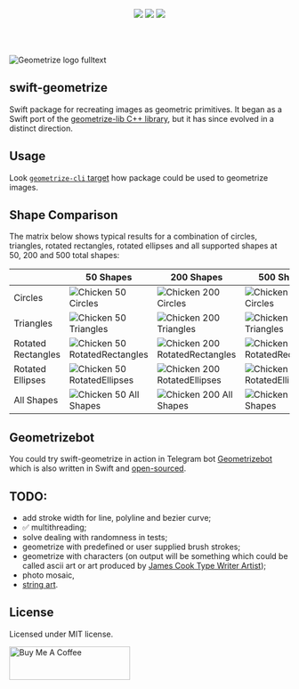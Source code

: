 <p align="center" style="padding-bottom:50px;">
<a href="https://developer.apple.com/swift"><img src="https://img.shields.io/badge/Swift-5.x-orange.svg?style=flat"/></a> 
<a href="https://github.com/apple/swift-package-manager"><img src="https://img.shields.io/badge/SPM-compatible-brightgreen.svg"/></a> 
<a href="https://github.com/valeriyvan/swift-geometrize"><img src="https://img.shields.io/badge/Platforms-macOS%20%7C%20iOS%20%7C%20Linux-lightgrey"/></a> 
</p>

![Geometrize logo fulltext](https://github.com/valeriyvan/swift-geometrize/assets/1630974/57fec4a6-39f0-41c2-9220-0838b3a0f2c3)

## swift-geometrize

Swift package for recreating images as geometric primitives. It began as a Swift port of the [geometrize-lib C++ library](https://github.com/Tw1ddle/geometrize-lib), but it has since evolved in a distinct direction.

## Usage

Look [`geometrize-cli` target](https://github.com/valeriyvan/swift-geometrize/blob/main/Sources/geometrize-cli/main.swift) how package could be used to geometrize images.

## Shape Comparison

The matrix below shows typical results for a combination of circles, triangles, rotated rectangles, rotated ellipses and all supported shapes at 50, 200 and 500 total shapes:

|                    | 50 Shapes     | 200 Shapes    | 500 Shapes   |
| ------------------ | ------------- | ------------- | ------------ |
| Circles            | ![Chicken 50 Circles](https://github.com/valeriyvan/swift-geometrize/assets/1630974/a6be73e5-a050-48db-9aa5-3e1bd89e262a) | ![Chicken 200 Circles](https://github.com/valeriyvan/swift-geometrize/assets/1630974/d8c91920-20d4-4f20-8690-87b04bb57547) | ![Chicken 500 Circles](https://github.com/valeriyvan/swift-geometrize/assets/1630974/92d80ea7-1f32-4479-a4c6-dc9ea7f542f1) |
| Triangles          |![Chicken 50 Triangles](https://github.com/valeriyvan/swift-geometrize/assets/1630974/9f86e1e7-baf2-47dd-95e9-d4edcbb6cb9a) | ![Chicken 200 Triangles](https://github.com/valeriyvan/swift-geometrize/assets/1630974/5db19159-00a5-4e39-ba62-969e7832a021) | ![Chicken 500 Triangles](https://github.com/valeriyvan/swift-geometrize/assets/1630974/951d6e79-e306-4693-972f-b0eccb76307b) |
| Rotated Rectangles | ![Chicken 50 RotatedRectangles](https://github.com/valeriyvan/swift-geometrize/assets/1630974/24c2ce23-0c51-4c59-9114-097d8a245ad9) | ![Chicken 200 RotatedRectangles](https://github.com/valeriyvan/swift-geometrize/assets/1630974/8b67deaa-7975-4df2-b508-4ae75977ed25) | ![Chicken 500 RotatedRectangles](https://github.com/valeriyvan/swift-geometrize/assets/1630974/380b5422-60f7-467f-852d-47dc6dfd63e0) |
| Rotated Ellipses   | ![Chicken 50 RotatedEllipses](https://github.com/valeriyvan/swift-geometrize/assets/1630974/2b9b9f3a-3c83-4c33-b17a-83361c377399) | ![Chicken 200 RotatedEllipses](https://github.com/valeriyvan/swift-geometrize/assets/1630974/f66ead22-d77c-4d1c-a68b-1533e0225b07) |![Chicken 500 RotatedEllipses](https://github.com/valeriyvan/swift-geometrize/assets/1630974/47043915-08e7-4939-9c65-d5962f8f1af9) |
| All Shapes         | ![Chicken 50 All Shapes](https://github.com/valeriyvan/swift-geometrize/assets/1630974/a92de12f-cc32-45e8-8e51-1738d67e3f67) | ![Chicken 200 All Shapes](https://github.com/valeriyvan/swift-geometrize/assets/1630974/59fc400b-1030-426c-8ed1-ce47dfaf6598) | ![Chicken 500 All Shapes](https://github.com/valeriyvan/swift-geometrize/assets/1630974/32f532a0-7281-44ef-a258-3fa95f060024) |

## Geometrizebot

You could try swift-geometrize in action in Telegram bot [Geometrizebot](https://t.me/geometrizebot) which is also written in Swift and [open-sourced](https://github.com/valeriyvan/geometrizebot).

## TODO:
* add stroke width for line, polyline and bezier curve;
* ✅ multithreading;
* solve dealing with randomness in tests;
* geometrize with predefined or user supplied brush strokes;
* geometrize with characters (on output will be something which could be called ascii art or art produced by [James Cook Type Writer Artist](https://jamescookartwork.com));
* photo mosaic,
* [string art](https://en.wikipedia.org/wiki/String_art).

## License

Licensed under MIT license.

<a href="https://www.buymeacoffee.com/valeriyvan" target="_blank"><img src="https://cdn.buymeacoffee.com/buttons/v2/default-yellow.png" alt="Buy Me A Coffee" style="height: 60px !important;width: 217px !important;" ></a>
